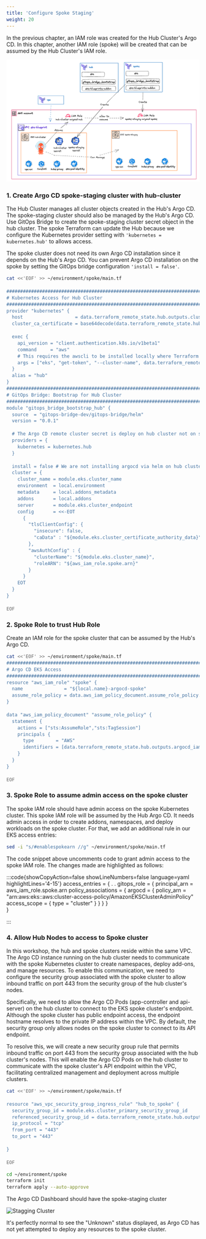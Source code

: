 ```yaml
---
title: 'Configure Spoke Staging'
weight: 20
---
```


In the previous chapter, an IAM role was created for the Hub Cluster's Argo CD. In this chapter, another IAM role (spoke) will be created that can be assumed by the Hub Cluster's IAM role.

![Hub Role](/static/images/hub-spoke-spoke-role.png)

### 1. Create Argo CD spoke-staging cluster with  hub-cluster

The Hub Cluster manages all cluster objects created in the Hub's Argo CD. The spoke-staging cluster should also be managed by the Hub's Argo CD. Use GitOps Bridge to create the spoke-staging cluster secret object in the hub cluster. The spoke Terraform can update the Hub because we configure the Kubernetes provider setting with  `'kubernetes = kubernetes.hub'` to allows access. 

The spoke cluster does not need its own Argo CD installation since it depends on the Hub's Argo CD. You can prevent Argo CD installation on the spoke by setting the GitOps bridge configuration `'install = false'`.

```bash
cat <<'EOF' >> ~/environment/spoke/main.tf

################################################################################
# Kubernetes Access for Hub Cluster
################################################################################
provider "kubernetes" {
  host                   = data.terraform_remote_state.hub.outputs.cluster_endpoint
  cluster_ca_certificate = base64decode(data.terraform_remote_state.hub.outputs.cluster_certificate_authority_data)

  exec {
    api_version = "client.authentication.k8s.io/v1beta1"
    command     = "aws"
    # This requires the awscli to be installed locally where Terraform is executed
    args = ["eks", "get-token", "--cluster-name", data.terraform_remote_state.hub.outputs.cluster_name, "--region", data.terraform_remote_state.hub.outputs.cluster_region]
  }
  alias = "hub"
}
################################################################################
# GitOps Bridge: Bootstrap for Hub Cluster
################################################################################
module "gitops_bridge_bootstrap_hub" {
  source  = "gitops-bridge-dev/gitops-bridge/helm"
  version = "0.0.1"

  # The Argo CD remote cluster secret is deploy on hub cluster not on spoke clusters
  providers = {
    kubernetes = kubernetes.hub
  }

  install = false # We are not installing argocd via helm on hub cluster
  cluster = {
    cluster_name = module.eks.cluster_name
    environment  = local.environment
    metadata     = local.addons_metadata
    addons       = local.addons
    server       = module.eks.cluster_endpoint
    config       = <<-EOT
      {
        "tlsClientConfig": {
          "insecure": false,
          "caData" : "${module.eks.cluster_certificate_authority_data}"
        },
        "awsAuthConfig" : {
          "clusterName": "${module.eks.cluster_name}",
          "roleARN": "${aws_iam_role.spoke.arn}"
        }
      }
    EOT
  }
}

EOF
```

### 2. Spoke Role to trust Hub Role

Create an IAM role for the spoke cluster that can be assumed by the Hub's Argo CD.

```bash
cat <<'EOF' >> ~/environment/spoke/main.tf
################################################################################
# Argo CD EKS Access
################################################################################
resource "aws_iam_role" "spoke" {
  name               = "${local.name}-argocd-spoke"
  assume_role_policy = data.aws_iam_policy_document.assume_role_policy.json
}

data "aws_iam_policy_document" "assume_role_policy" {
  statement {
    actions = ["sts:AssumeRole","sts:TagSession"]
    principals {
      type        = "AWS"
      identifiers = [data.terraform_remote_state.hub.outputs.argocd_iam_role_arn]
    }
  }
}

EOF
```
### 3. Spoke Role to assume admin access on the spoke cluster

The spoke IAM role should have admin access on the spoke Kubernetes cluster. This spoke IAM role will be assumed by the Hub Argo CD. It needs admin access in order to create addons, namespaces, and deploy workloads on the spoke cluster. For that, we add an additional rule in our EKS access entries:

```bash
sed -i "s/#enablespokearn //g" ~/environment/spoke/main.tf
```
The code snippet above uncomments code to grant admin access to the spoke IAM role. The changes made are highlighted as follows:

:::code{showCopyAction=false showLineNumbers=false language=yaml highlightLines='4-15'}
  access_entries = {
    .
    .
    gitops_role = {
      principal_arn     = aws_iam_role.spoke.arn
      policy_associations = {
        argocd = {
          policy_arn = "arn:aws:eks::aws:cluster-access-policy/AmazonEKSClusterAdminPolicy"
          access_scope = {
            type       = "cluster"
          }
        }
      }
    }    
  } 

:::

### 4. Allow Hub Nodes to access to Spoke cluster

In this workshop, the hub and spoke clusters reside within the same VPC. The Argo CD instance running on the hub cluster needs to communicate with the spoke Kubernetes cluster to create namespaces, deploy add-ons, and manage resources. To enable this communication, we need to configure the security group associated with the spoke cluster to allow inbound traffic on port 443 from the security group of the hub cluster's nodes.

Specifically, we need to allow the Argo CD Pods (app-controller and api-server) on the hub cluster to connect to the EKS spoke cluster's endpoint. Although the spoke cluster has public endpoint access, the endpoint hostname resolves to the private IP address within the VPC. By default, the security group only allows nodes on the spoke cluster to connect to its API endpoint.

To resolve this, we will create a new security group rule that permits inbound traffic on port 443 from the security group associated with the hub cluster's nodes. This will enable the Argo CD Pods on the hub cluster to communicate with the spoke cluster's API endpoint within the VPC, facilitating centralized management and deployment across multiple clusters.


```bash
cat <<'EOF' >> ~/environment/spoke/main.tf

resource "aws_vpc_security_group_ingress_rule" "hub_to_spoke" {
  security_group_id = module.eks.cluster_primary_security_group_id
  referenced_security_group_id = data.terraform_remote_state.hub.outputs.hub_node_security_group_id
  ip_protocol = "tcp"
  from_port = "443"
  to_port = "443"
  
}

EOF
```

```bash
cd ~/environment/spoke
terraform init
terraform apply --auto-approve
```

The Argo CD Dashboard should have the spoke-staging cluster

![Stagging Cluster](/static/images/spoke-staging-cluster.png)

It's perfectly normal to see the "Unknown" status displayed, as Argo CD has not yet attempted to deploy any resources to the spoke cluster.